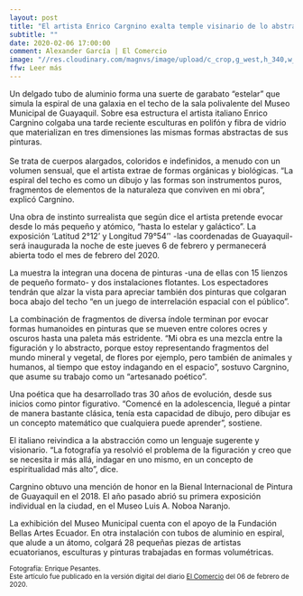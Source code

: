 ```yaml
---
layout: post
title: "El artista Enrico Cargnino exalta temple visinario de lo abstracto"
subtitle: ""
date: 2020-02-06 17:00:00
comment: Alexander García | El Comercio
image: "//res.cloudinary.com/magnvs/image/upload/c_crop,g_west,h_340,w_512,x_0,y_0/v1581025409/swn73pibfpc50qd3v9c0.jpg"
ffw: Leer más
---
```

Un delgado tubo de aluminio forma una suerte de garabato “estelar” que simula la espiral de una galaxia en el techo de la sala polivalente del Museo Municipal de Guayaquil. Sobre esa estructura el artista italiano Enrico Cargnino colgaba una tarde reciente esculturas en polifón y fibra de vidrio que materializan en tres dimensiones las mismas formas abstractas de sus pinturas.<br /><br/>Se trata de cuerpos alargados, coloridos e indefinidos, a menudo con un volumen sensual, que el artista extrae de formas orgánicas y biológicas. “La espiral del techo es como un dibujo y las formas son instrumentos puros, fragmentos de elementos de la naturaleza que conviven en mi obra”, explicó Cargnino.

Una obra de instinto surrealista que según dice el artista pretende evocar desde lo más pequeño y atómico, “hasta lo estelar y galáctico”. La exposición ‘Latitud 2°12’ y Longitud 79°54’' -las coordenadas de Guayaquil- será inaugurada la noche de este jueves 6 de febrero y permanecerá abierta todo el mes de febrero del 2020.

La muestra la integran una docena de pinturas -una de ellas con 15 lienzos de pequeño formato- y dos instalaciones flotantes. Los espectadores tendrán que alzar la vista para apreciar también dos pinturas que colgaran boca abajo del techo “en un juego de interrelación espacial con el público”.

La combinación de fragmentos de diversa índole terminan por evocar formas humanoides en pinturas que se mueven entre colores ocres y oscuros hasta una paleta más estridente. “Mi obra es una mezcla entre la figuración y lo abstracto, porque estoy representando fragmentos del mundo mineral y vegetal, de flores por ejemplo, pero también de animales y humanos, al tiempo que estoy indagando en el espacio”, sostuvo Cargnino, que asume su trabajo como un “artesanado poético”.

Una poética que ha desarrollado tras 30 años de evolución, desde sus inicios como pintor figurativo. “Comencé en la adolescencia, llegué a pintar de manera bastante clásica, tenía esta capacidad de dibujo, pero dibujar es un concepto matemático que cualquiera puede aprender”, sostiene.

El italiano reivindica a la abstracción como un lenguaje sugerente y visionario. “La fotografía ya resolvió el problema de la figuración y creo que se necesita ir más allá, indagar en uno mismo, en un concepto de espiritualidad más alto”, dice.

Cargnino obtuvo una mención de honor en la Bienal Internacional de Pintura de Guayaquil en el 2018. El año pasado abrió su primera exposición individual en la ciudad, en el Museo Luis A. Noboa Naranjo.

La exhibición del Museo Municipal cuenta con el apoyo de la Fundación Bellas Artes Ecuador. En otra instalación con tubos de aluminio en espiral, que alude a un átomo, colgará 28 pequeñas piezas de artistas ecuatorianos, esculturas y pinturas trabajadas en formas volumétricas.

<small>Fotografía: Enrique Pesantes. <br />Este artículo fue publicado en la versión digital del diario [El Comercio](//www.elcomercio.com/tendencias/enrico-cargnino-exposicion-museo-guayaquil.html) del 06 de febrero de 2020.</small>
